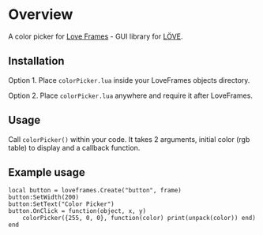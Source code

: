 # Overview
A color picker for [Love Frames](https://github.com/NikolaiResokav/LoveFrames) - GUI library for [LÖVE](http://www.love2d.org).

## Installation
Option 1. Place ``colorPicker.lua`` inside your LoveFrames objects directory.

Option 2. Place ``colorPicker.lua`` anywhere and require it after LoveFrames.

## Usage
Call ``colorPicker()`` within your code. It takes 2 arguments, initial color (rgb table) to display and a callback function.

## Example usage

	local button = loveframes.Create("button", frame)
	button:SetWidth(200)
	button:SetText("Color Picker")
	button.OnClick = function(object, x, y)
		colorPicker({255, 0, 0}, function(color) print(unpack(color)) end)
	end
